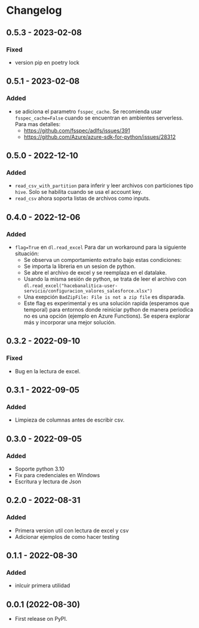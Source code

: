 # Changelog

## 0.5.3 - 2023-02-08

### Fixed

- version pip en poetry lock

## 0.5.1 - 2023-02-08

### Added

- se adiciona el parametro `fsspec_cache`. Se recomienda usar `fsspec_cache=False` cuando se encuentran en ambientes serverless. Para mas detalles:
    - https://github.com/fsspec/adlfs/issues/391
    - https://github.com/Azure/azure-sdk-for-python/issues/28312


## 0.5.0 - 2022-12-10

### Added
- `read_csv_with_partition` para inferir y leer archivos con particiones tipo `hive`. Solo se habilita cuando se usa el account key.
- `read_csv` ahora soporta listas de archivos como inputs.

## 0.4.0 - 2022-12-06

### Added

- `flag=True` en `dl.read_excel` Para dar un workaround para la siguiente situación:
    - Se observa un comportamiento extraño bajo estas condiciones:
    - Se importa la libreria en un sesion de python.
    - Se abre el archivo de excel y se reemplaza en el datalake.
    - Usando la misma sesión de python, se trata de leer el archivo con `dl.read_excel("hacebanalitica-user-servicio/configuracion_valores_salesforce.xlsx")`
    - Una exepción `BadZipFile: File is not a zip file` es disparada.
    - Este flag es experimental y es una solución rapida (esperamos que temporal) para entornos donde reiniciar python de manera periodica no es una opción (ejemplo en Azure Functions). Se espera explorar más y incorporar una mejor solución.


## 0.3.2 - 2022-09-10

### Fixed

- Bug en la lectura de excel.


## 0.3.1 - 2022-09-05

### Added

- Limpieza de columnas antes de escribir csv.


## 0.3.0 - 2022-09-05

### Added

- Soporte python 3.10
- Fix para credenciales en Windows
- Escritura y lectura de Json

## 0.2.0 - 2022-08-31

### Added

- Primera version util con lectura de excel y csv
- Adicionar ejemplos de como hacer testing


## 0.1.1 - 2022-08-30

### Added

- inlcuir primera utilidad

## 0.0.1 (2022-08-30)

* First release on PyPI.
